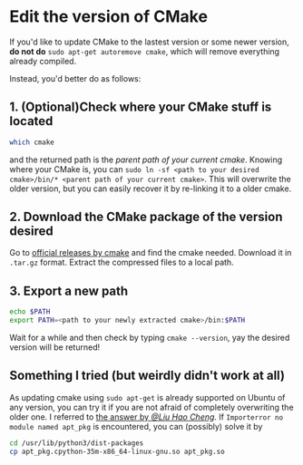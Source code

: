 # Edit the version of CMake

If you'd like to update CMake to the lastest version or some newer version, **do not do** `sudo apt-get autoremove cmake`, which will remove everything already compiled.

Instead, you'd better do as follows:

## 1. (Optional)Check where your CMake stuff is located

```bash
which cmake
```
and the returned path is the _parent path of your current cmake_.
Knowing where your CMake is, you can `sudo ln -sf <path to your desired cmake>/bin/* <parent path of your current cmake>`. This will overwrite the older version, but you can easily recover it by re-linking it to a older cmake.

 
## 2. Download the CMake package of the version desired

Go to [official releases by cmake](https://cmake.org/files/) and find the cmake needed. Download it in `.tar.gz` format. Extract the compressed files to a local path.

## 3. Export a new path

```bash
echo $PATH
export PATH=<path to your newly extracted cmake>/bin:$PATH
```
Wait for a while and then check by typing `cmake --version`, yay the desired version will be returned!

## Something I tried (but weirdly didn't work at all)

As updating cmake using `sudo apt-get` is already supported on Ubuntu of any version, you can try it if you are not afraid of completely overwriting the older one. I referred to [the answer by _@Liu Hao Cheng_](https://stackoverflow.com/questions/49859457/how-to-reinstall-the-latest-cmake-version).
If `Importerror no module named apt_pkg` is encountered, you can (possibly) solve it by
```bash
cd /usr/lib/python3/dist-packages
cp apt_pkg.cpython-35m-x86_64-linux-gnu.so apt_pkg.so
```

